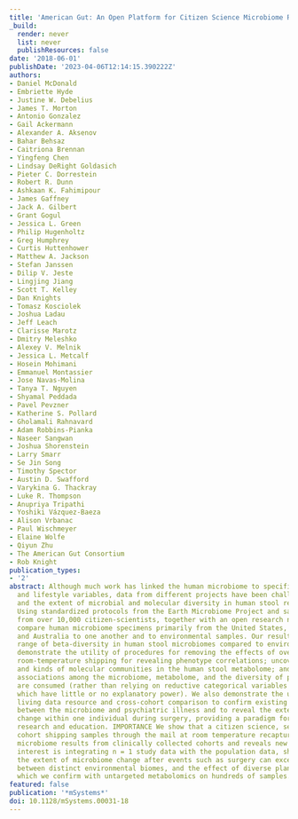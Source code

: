 ```yaml
---
title: 'American Gut: An Open Platform for Citizen Science Microbiome Research'
_build:
  render: never
  list: never
  publishResources: false
date: '2018-06-01'
publishDate: '2023-04-06T12:14:15.390222Z'
authors:
- Daniel McDonald
- Embriette Hyde
- Justine W. Debelius
- James T. Morton
- Antonio Gonzalez
- Gail Ackermann
- Alexander A. Aksenov
- Bahar Behsaz
- Caitriona Brennan
- Yingfeng Chen
- Lindsay DeRight Goldasich
- Pieter C. Dorrestein
- Robert R. Dunn
- Ashkaan K. Fahimipour
- James Gaffney
- Jack A. Gilbert
- Grant Gogul
- Jessica L. Green
- Philip Hugenholtz
- Greg Humphrey
- Curtis Huttenhower
- Matthew A. Jackson
- Stefan Janssen
- Dilip V. Jeste
- Lingjing Jiang
- Scott T. Kelley
- Dan Knights
- Tomasz Kosciolek
- Joshua Ladau
- Jeff Leach
- Clarisse Marotz
- Dmitry Meleshko
- Alexey V. Melnik
- Jessica L. Metcalf
- Hosein Mohimani
- Emmanuel Montassier
- Jose Navas-Molina
- Tanya T. Nguyen
- Shyamal Peddada
- Pavel Pevzner
- Katherine S. Pollard
- Gholamali Rahnavard
- Adam Robbins-Pianka
- Naseer Sangwan
- Joshua Shorenstein
- Larry Smarr
- Se Jin Song
- Timothy Spector
- Austin D. Swafford
- Varykina G. Thackray
- Luke R. Thompson
- Anupriya Tripathi
- Yoshiki Vázquez-Baeza
- Alison Vrbanac
- Paul Wischmeyer
- Elaine Wolfe
- Qiyun Zhu
- The American Gut Consortium
- Rob Knight
publication_types:
- '2'
abstract: Although much work has linked the human microbiome to specific phenotypes
  and lifestyle variables, data from different projects have been challenging to integrate
  and the extent of microbial and molecular diversity in human stool remains unknown.
  Using standardized protocols from the Earth Microbiome Project and sample contributions
  from over 10,000 citizen-scientists, together with an open research network, we
  compare human microbiome specimens primarily from the United States, United Kingdom,
  and Australia to one another and to environmental samples. Our results show an unexpected
  range of beta-diversity in human stool microbiomes compared to environmental samples;
  demonstrate the utility of procedures for removing the effects of overgrowth during
  room-temperature shipping for revealing phenotype correlations; uncover new molecules
  and kinds of molecular communities in the human stool metabolome; and examine emergent
  associations among the microbiome, metabolome, and the diversity of plants that
  are consumed (rather than relying on reductive categorical variables such as veganism,
  which have little or no explanatory power). We also demonstrate the utility of the
  living data resource and cross-cohort comparison to confirm existing associations
  between the microbiome and psychiatric illness and to reveal the extent of microbiome
  change within one individual during surgery, providing a paradigm for open microbiome
  research and education. IMPORTANCE We show that a citizen science, self-selected
  cohort shipping samples through the mail at room temperature recaptures many known
  microbiome results from clinically collected cohorts and reveals new ones. Of particular
  interest is integrating n = 1 study data with the population data, showing that
  the extent of microbiome change after events such as surgery can exceed differences
  between distinct environmental biomes, and the effect of diverse plants in the diet,
  which we confirm with untargeted metabolomics on hundreds of samples.
featured: false
publication: '*mSystems*'
doi: 10.1128/mSystems.00031-18
---
```


